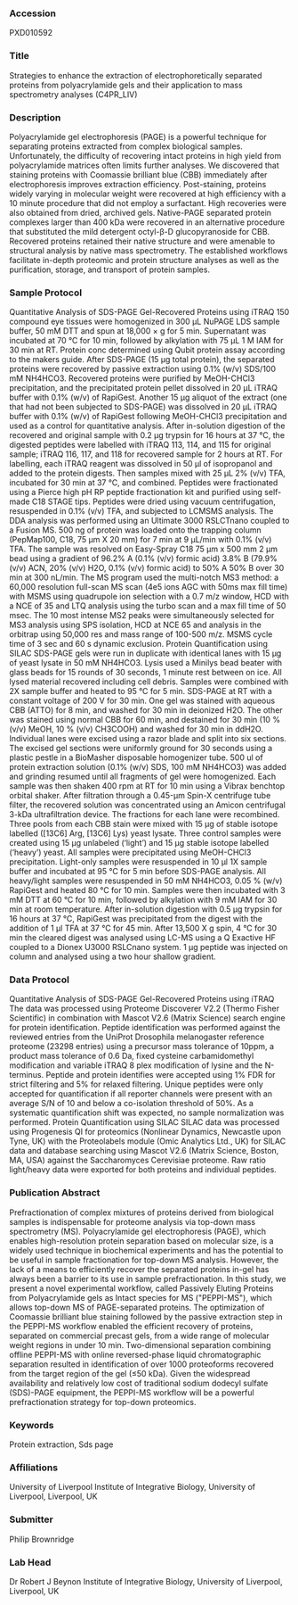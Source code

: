 ### Accession
PXD010592

### Title
Strategies to enhance the extraction of electrophoretically separated proteins from polyacrylamide gels and their application to mass spectrometry analyses (C4PR_LIV)

### Description
Polyacrylamide gel electrophoresis (PAGE) is a powerful technique for separating proteins extracted from complex biological samples. Unfortunately, the difficulty of recovering intact proteins in high yield from polyacrylamide matrices often limits further analyses. We discovered that staining proteins with Coomassie brilliant blue (CBB) immediately after electrophoresis improves extraction efficiency. Post-staining, proteins widely varying in molecular weight were recovered at high efficiency with a 10 minute procedure that did not employ a surfactant. High recoveries were also obtained from dried, archived gels. Native-PAGE separated protein complexes larger than 400 kDa were recovered in an alternative procedure that substituted the mild detergent octyl-β-D glucopyranoside for CBB. Recovered proteins retained their native structure and were amenable to structural analysis by native mass spectrometry. The established workflows facilitate in-depth proteomic and protein structure analyses as well as the purification, storage, and transport of protein samples.

### Sample Protocol
Quantitative Analysis of SDS-PAGE Gel-Recovered Proteins using iTRAQ 150 compound eye tissues were homogenized in 300 μL NuPAGE LDS sample buffer, 50 mM DTT and spun at 18,000 × g for 5 min. Supernatant was incubated at 70 °C for 10 min, followed by alkylation with 75 μL 1 M IAM for 30 min at RT. Protein conc determined using Qubit protein assay according to the makers guide. After SDS-PAGE (15 μg total protein), the separated proteins were recovered by passive extraction using 0.1% (w/v) SDS/100 mM NH4HCO3. Recovered proteins were purified by MeOH-CHCl3 precipitation, and the precipitated protein pellet dissolved in 20 μL iTRAQ buffer with 0.1% (w/v) of RapiGest. Another 15 μg aliquot of the extract (one that had not been subjected to SDS-PAGE) was dissolved in 20 μL iTRAQ buffer with 0.1% (w/v) of RapiGest following MeOH-CHCl3 precipitation and used as a control for quantitative analysis. After in-solution digestion of the recovered and original sample with 0.2 μg trypsin for 16 hours at 37 °C, the digested peptides were labelled with iTRAQ 113, 114, and 115 for original sample; iTRAQ 116, 117, and 118 for recovered sample for 2 hours at RT. For labelling, each iTRAQ reagent was dissolved in 50 μl of isopropanol and added to the protein digests. Then samples mixed with 25 μL 2% (v/v) TFA, incubated for 30 min at 37 °C, and combined. Peptides were fractionated using a Pierce high pH RP peptide fractionation kit and purified using self-made C18 STAGE tips. Peptides were dried using vacuum centrifugation, resuspended in 0.1% (v/v) TFA, and subjected to LCMSMS analysis. The DDA analysis was performed using an Ultimate 3000 RSLCTnano coupled to a Fusion MS. 500 ng of protein was loaded onto the trapping column (PepMap100, C18, 75 μm X 20 mm) for 7 min at 9 μL/min with 0.1% (v/v) TFA. The sample was resolved on Easy-Spray C18 75 μm x 500 mm 2 μm bead using a gradient of 96.2% A (0.1% (v/v) formic acid) 3.8% B (79.9% (v/v) ACN, 20% (v/v) H2O, 0.1% (v/v) formic acid) to 50% A 50% B over 30 min at 300 nL/min. The MS program used the multi-notch MS3 method: a 60,000 resolution full-scan MS scan (4e5 ions AGC with 50ms max fill time) with MSMS using quadrupole ion selection with a 0.7 m/z window, HCD with a NCE of 35 and LTQ analysis using the turbo scan and a max fill time of 50 msec. The 10 most intense MS2 peaks were simultaneously selected for MS3 analysis using SPS isolation, HCD at NCE 65 and analysis in the orbitrap using 50,000 res and mass range of 100-500 m/z. MSMS cycle time of 3 sec and 60 s dynamic exclusion. Protein Quantification using SILAC SDS-PAGE gels were run in duplicate with identical lanes with 15 μg of yeast lysate in 50 mM NH4HCO3. Lysis used a Minilys bead beater with glass beads for 15 rounds of 30 seconds, 1 minute rest between on ice. All lysed material recovered including cell debris. Samples were combined with 2X sample buffer and heated to 95 °C for 5 min. SDS-PAGE at RT with a constant voltage of 200 V for 30 min. One gel was stained with aqueous CBB (ATTO) for 8 min, and washed for 30 min in deionized H2O. The other was stained using normal CBB for 60 min, and destained for 30 min (10 % (v/v) MeOH, 10 % (v/v) CH3COOH) and washed for 30 min in ddH2O. Individual lanes were excised using a razor blade and split into six sections. The excised gel sections were uniformly ground for 30 seconds using a plastic pestle in a BioMasher disposable homogenizer tube. 500 ul of protein extraction solution (0.1% (w/v) SDS, 100 mM NH4HCO3) was added and grinding resumed until all fragments of gel were homogenized. Each sample was then shaken 400 rpm at RT for 10 min using a Vibrax benchtop orbital shaker. After filtration through a 0.45-μm Spin-X centrifuge tube filter, the recovered solution was concentrated using an Amicon centrifugal 3-kDa ultrafiltration device. The fractions for each lane were recombined. Three pools from each CBB stain were mixed with 15 μg of stable isotope labelled ([13C6] Arg, [13C6] Lys) yeast lysate. Three control samples were created using 15 μg unlabeled (‘light’) and 15 μg stable isotope labelled (‘heavy’) yeast. All samples were precipitated using MeOH-CHCl3 precipitation. Light-only samples were resuspended in 10 μl 1X sample buffer and incubated at 95 °C for 5 min before SDS-PAGE analysis. All heavy/light samples were resuspended in 50 mM NH4HCO3, 0.05 % (w/v) RapiGest and heated 80 °C for 10 min. Samples were then incubated with 3 mM DTT at 60 °C for 10 min, followed by alkylation with 9 mM IAM for 30 min at room temperature. After in-solution digestion with 0.5 μg trypsin for 16 hours at 37 °C, RapiGest was precipitated from the digest with the addition of 1 μl TFA at 37 °C for 45 min. After 13,500 X g spin, 4 °C for 30 min the cleared digest was analysed using LC-MS using a Q Exactive HF coupled to a Dionex U3000 RSLCnano system. 1 μg peptide was injected on column and analysed using a two hour shallow gradient.

### Data Protocol
Quantitative Analysis of SDS-PAGE Gel-Recovered Proteins using iTRAQ The data was processed using Proteome Discoverer V2.2 (Thermo Fisher Scientific) in combination with Mascot V2.6 (Matrix Science) search engine for protein identification. Peptide identification was performed against the reviewed entries from the UniProt Drosophila melanogaster reference proteome (23298 entries) using a precursor mass tolerance of 10ppm, a product mass tolerance of 0.6 Da, fixed cysteine carbamidomethyl modification and variable iTRAQ 8 plex modification of lysine and the N-terminus.  Peptide and protein identifies were accepted using 1% FDR for strict filtering and 5% for relaxed filtering. Unique peptides were only accepted for quantification if all reporter channels were present with an average S/N of 10 and below a co-isolation threshold of 50%. As a systematic quantification shift was expected, no sample normalization was performed. Protein Quantification using SILAC SILAC data was processed using Progenesis QI for proteomics (Nonlinear Dynamics, Newcastle upon Tyne, UK) with the Proteolabels module (Omic Analytics Ltd., UK) for SILAC data and database searching using Mascot V2.6 (Matrix Science, Boston, MA, USA) against the Saccharomyces Cerevisiae proteome. Raw ratio light/heavy data were exported for both proteins and individual peptides.

### Publication Abstract
Prefractionation of complex mixtures of proteins derived from biological samples is indispensable for proteome analysis via top-down mass spectrometry (MS). Polyacrylamide gel electrophoresis (PAGE), which enables high-resolution protein separation based on molecular size, is a widely used technique in biochemical experiments and has the potential to be useful in sample fractionation for top-down MS analysis. However, the lack of a means to efficiently recover the separated proteins in-gel has always been a barrier to its use in sample prefractionation. In this study, we present a novel experimental workflow, called Passively Eluting Proteins from Polyacrylamide gels as Intact species for MS ("PEPPI-MS"), which allows top-down MS of PAGE-separated proteins. The optimization of Coomassie brilliant blue staining followed by the passive extraction step in the PEPPI-MS workflow enabled the efficient recovery of proteins, separated on commercial precast gels, from a wide range of molecular weight regions in under 10 min. Two-dimensional separation combining offline PEPPI-MS with online reversed-phase liquid chromatographic separation resulted in identification of over 1000 proteoforms recovered from the target region of the gel (&#x2264;50 kDa). Given the widespread availability and relatively low cost of traditional sodium dodecyl sulfate (SDS)-PAGE equipment, the PEPPI-MS workflow will be a powerful prefractionation strategy for top-down proteomics.

### Keywords
Protein extraction, Sds page

### Affiliations
University of Liverpool
Institute of Integrative Biology, University of Liverpool, Liverpool, UK

### Submitter
Philip Brownridge

### Lab Head
Dr Robert J Beynon
Institute of Integrative Biology, University of Liverpool, Liverpool, UK


